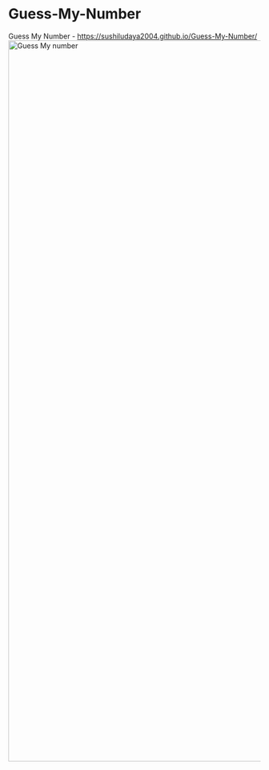 # Guess-My-Number

Guess My Number - https://sushiludaya2004.github.io/Guess-My-Number/
<img width="1440" alt="Guess My number" src="https://github.com/sushiludaya2004/Guess-My-Number/assets/127210875/483816ab-3869-462f-ad64-898ee1f18033">
